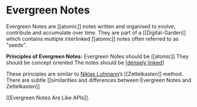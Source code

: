 # Evergreen Notes
Evergreen Notes are [[atomic]] notes written and organised to evolve, contribute and accumulate over time. They are part of a [[Digital-Garden]] which contains multiple interlinked [[atomic]] notes often referred to as "seeds".

**Principles of Evergreen Notes:**
  Evergreen Notes should be [[atomic]]
  They should be concept oriented
  The notes should be [[densely linked]]

These principles are similar to [Niklas Luhmann](https://en.wikipedia.org/wiki/Niklas_Luhmann)’s [[Zettelkasten]] method. There are subtle [[similarities and differences between Evergreen Notes and Zettelkasten]]

[[Evergreen Notes Are Like APIs]].

[//begin]: # "Autogenerated link references for markdown compatibility"
[densely linked]: densely-linked "Densely Linked"
[//end]: # "Autogenerated link references"

[//begin]: # "Autogenerated link references for markdown compatibility"
[densely linked]: densely-linked "Densely Linked"
[//end]: # "Autogenerated link references"